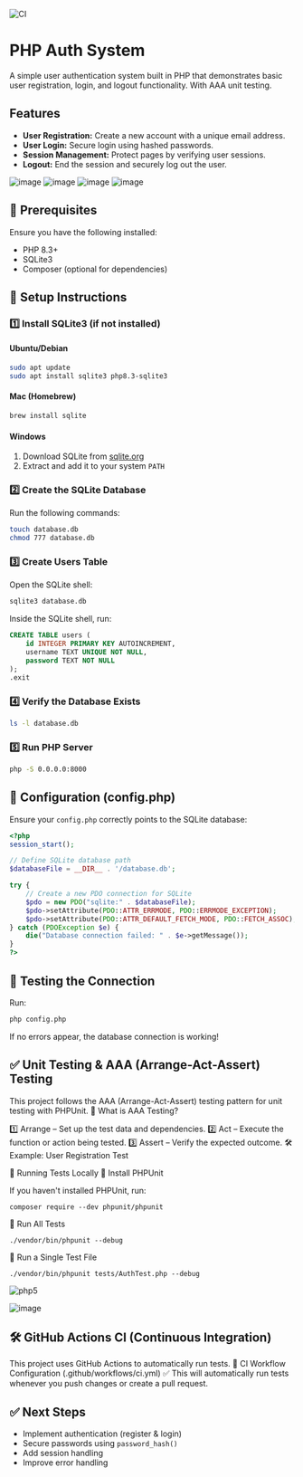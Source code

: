 ![CI](https://github.com/brainspill3r/php-auth-system/actions/workflows/ci.yml/badge.svg)

# PHP Auth System

A simple user authentication system built in PHP that demonstrates basic user registration, login, and logout functionality. With AAA unit testing. 

## Features

- **User Registration:** Create a new account with a unique email address.
- **User Login:** Secure login using hashed passwords.
- **Session Management:** Protect pages by verifying user sessions.
- **Logout:** End the session and securely log out the user.

![image](https://github.com/user-attachments/assets/b67a0c8d-c5f8-42eb-9529-1ac83bfcfdf8)
![image](https://github.com/user-attachments/assets/4ab7e478-9ad5-45e4-b1f1-95074abd27a2)
![image](https://github.com/user-attachments/assets/0cdcb5fd-0b11-4e83-8c4c-4cc4108bd3ff)
![image](https://github.com/user-attachments/assets/a832ae4b-5234-4822-a830-71d5d2990b4c)

## 📌 Prerequisites
Ensure you have the following installed:
- PHP 8.3+
- SQLite3
- Composer (optional for dependencies)

## 🚀 Setup Instructions

### 1️⃣ Install SQLite3 (if not installed)

#### **Ubuntu/Debian**
```sh
sudo apt update
sudo apt install sqlite3 php8.3-sqlite3
```

#### **Mac (Homebrew)**
```sh
brew install sqlite
```

#### **Windows**
1. Download SQLite from [sqlite.org](https://www.sqlite.org/download.html)
2. Extract and add it to your system `PATH`

### 2️⃣ Create the SQLite Database
Run the following commands:
```sh
touch database.db
chmod 777 database.db
```

### 3️⃣ Create Users Table
Open the SQLite shell:
```sh
sqlite3 database.db
```
Inside the SQLite shell, run:
```sql
CREATE TABLE users (
    id INTEGER PRIMARY KEY AUTOINCREMENT,
    username TEXT UNIQUE NOT NULL,
    password TEXT NOT NULL
);
.exit
```

### 4️⃣ Verify the Database Exists
```sh
ls -l database.db
```

### 5️⃣ Run PHP Server
```sh
php -S 0.0.0.0:8000
```

## 🔧 Configuration (config.php)
Ensure your `config.php` correctly points to the SQLite database:
```php
<?php
session_start();

// Define SQLite database path
$databaseFile = __DIR__ . '/database.db';

try {
    // Create a new PDO connection for SQLite
    $pdo = new PDO("sqlite:" . $databaseFile);
    $pdo->setAttribute(PDO::ATTR_ERRMODE, PDO::ERRMODE_EXCEPTION);
    $pdo->setAttribute(PDO::ATTR_DEFAULT_FETCH_MODE, PDO::FETCH_ASSOC);
} catch (PDOException $e) {
    die("Database connection failed: " . $e->getMessage());
}
?>
```

## 🏁 Testing the Connection
Run:
```sh
php config.php
```
If no errors appear, the database connection is working!


## ✅ Unit Testing & AAA (Arrange-Act-Assert) Testing

This project follows the AAA (Arrange-Act-Assert) testing pattern for unit testing with PHPUnit.
📌 What is AAA Testing?

1️⃣ Arrange – Set up the test data and dependencies.
2️⃣ Act – Execute the function or action being tested.
3️⃣ Assert – Verify the expected outcome.
🛠 Example: User Registration Test

🚀 Running Tests Locally
📌 Install PHPUnit

If you haven't installed PHPUnit, run:
```
composer require --dev phpunit/phpunit
```
📌 Run All Tests

```
./vendor/bin/phpunit --debug
```
📌 Run a Single Test File
```
./vendor/bin/phpunit tests/AuthTest.php --debug
```

![php5](https://github.com/user-attachments/assets/bc24eba4-cdf3-4ab6-9356-581b8fae6222)


![image](https://github.com/user-attachments/assets/fa4d2193-4f1b-4305-9ade-0fae8e6c4e19)


## 🛠 GitHub Actions CI (Continuous Integration)

This project uses GitHub Actions to automatically run tests.
📌 CI Workflow Configuration (.github/workflows/ci.yml)
✅ This will automatically run tests whenever you push changes or create a pull request.

## ✅ Next Steps
- Implement authentication (register & login)
- Secure passwords using `password_hash()`
- Add session handling
- Improve error handling


